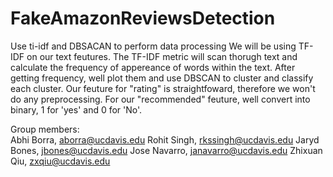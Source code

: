 # FakeAmazonReviewsDetection
Use ti-idf and DBSACAN to perform data processing
We will be using TF-IDF on our text feutures. The TF-IDF metric will scan thorugh text and calculate the frequency of appereance of words within the text. After getting frequency, well plot them and use DBSCAN to cluster and classify each cluster. Our feuture for "rating" is straightfoward, therefore we won't do any preprocessing. For our "recommended" feuture, well convert into binary, 1 for 'yes' and 0 for 'No'.

Group members:                                                                                                                                                    
Abhi Borra,	aborra@ucdavis.edu
Rohit Singh,	rkssingh@ucdavis.edu
Jaryd Bones,	jbones@ucdavis.edu
Jose Navarro,	janavarro@ucdavis.edu
Zhixuan Qiu,	zxqiu@ucdavis.edu

